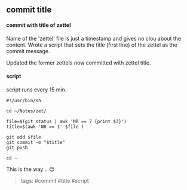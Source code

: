 commit title
---

#### commit with title of zettel
Name of the 'zettel' file is just a timestamp and gives no clou about the
content. Wrote a script that sets the title (first line) of the zettel as the commit
message.

Updated the former zettels now committed with zettel title.

#### script
script runs every 15 min.

    #!/usr/bin/sh

    cd ~/Notes/zet/

    file=$(git status | awk 'NR == 7 {print $3}')
    title=$(awk 'NR == 1' $file )

    git add $file
    git commit -m "$title"
    git push

    cd ~

This is the way .. 😊

> tags: #commit #title #script
